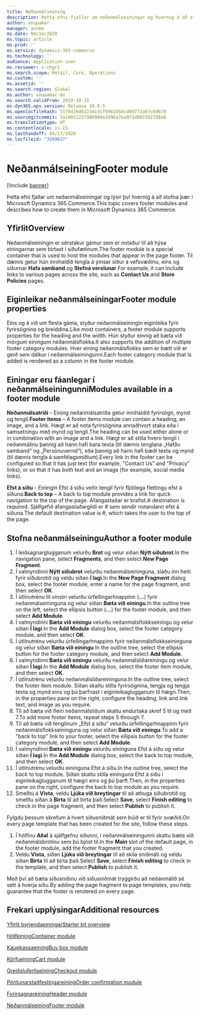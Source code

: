 ```yaml
---
title: Neðanmálseining
description: Þetta efni fjallar um neðanmálseiningar og hvernig á að stofna þær í Microsoft Dynamics 365 Commerce.
author: anupamar
manager: annbe
ms.date: 04/14/2020
ms.topic: article
ms.prod: ''
ms.service: dynamics-365-commerce
ms.technology: ''
audience: Application user
ms.reviewer: v-chgri
ms.search.scope: Retail, Core, Operations
ms.custom: ''
ms.assetid: ''
ms.search.region: Global
ms.author: anupamar-ms
ms.search.validFrom: 2019-10-31
ms.dyn365.ops.version: Release 10.0.5
ms.openlocfilehash: 51f8d26d6223dcd1f6961058cd9d772a67c69670
ms.sourcegitcommit: 7a1d01122790b904e2d96a7ea9f1d003392358a6
ms.translationtype: HT
ms.contentlocale: is-IS
ms.lasthandoff: 04/17/2020
ms.locfileid: "3269637"
---
```

# <a name="footer-module"></a><span data-ttu-id="ba4ae-103">Neðanmálseining</span><span class="sxs-lookup"><span data-stu-id="ba4ae-103">Footer module</span></span>  


[!include [banner](includes/banner.md)]

<span data-ttu-id="ba4ae-104">Þetta efni fjallar um neðanmálseiningar og lýsir því hvernig á að stofna þær í Microsoft Dynamics 365 Commerce.</span><span class="sxs-lookup"><span data-stu-id="ba4ae-104">This topic covers footer modules and describes how to create them in Microsoft Dynamics 365 Commerce.</span></span>

## <a name="overview"></a><span data-ttu-id="ba4ae-105">Yfirlit</span><span class="sxs-lookup"><span data-stu-id="ba4ae-105">Overview</span></span>

<span data-ttu-id="ba4ae-106">Neðanmálseiningin er sérstakur gámur sem er notaður til að hýsa einingarnar sem birtast í síðufætinum.</span><span class="sxs-lookup"><span data-stu-id="ba4ae-106">The footer module is a special container that is used to host the modules that appear in the page footer.</span></span> <span data-ttu-id="ba4ae-107">Til dæmis getur hún innihaldið tengla á ýmsar síður á vefsvæðinu, eins og síðurnar **Hafa samband** og **Stefna verslunar**.</span><span class="sxs-lookup"><span data-stu-id="ba4ae-107">For example, it can include links to various pages across the site, such as **Contact Us** and **Store Policies** pages.</span></span>

## <a name="footer-module-properties"></a><span data-ttu-id="ba4ae-108">Eiginleikar neðanmálseiningar</span><span class="sxs-lookup"><span data-stu-id="ba4ae-108">Footer module properties</span></span> 

<span data-ttu-id="ba4ae-109">Eins og á við um flesta gáma, styður neðanmálseiningin eiginleika fyrir fyrirsögnina og breiddina.</span><span class="sxs-lookup"><span data-stu-id="ba4ae-109">Like most containers, a footer module supports properties for the heading and the width.</span></span> <span data-ttu-id="ba4ae-110">Hún styður einnig að bæta við mörgum einingum neðanmálsflokka.</span><span class="sxs-lookup"><span data-stu-id="ba4ae-110">It also supports the addition of multiple footer category modules.</span></span> <span data-ttu-id="ba4ae-111">Hver eining neðanmálsflokks sem er bætt við er gerð sem dálkur í neðanmálseiningunni.</span><span class="sxs-lookup"><span data-stu-id="ba4ae-111">Each footer category module that is added is rendered as a column in the footer module.</span></span>

## <a name="modules-available-in-a-footer-module"></a><span data-ttu-id="ba4ae-112">Einingar eru fáanlegar í neðanmálseiningunni</span><span class="sxs-lookup"><span data-stu-id="ba4ae-112">Modules available in a footer module</span></span>

<span data-ttu-id="ba4ae-113">**Neðanmálsatriði** - Eining neðanmálsatriða getur innihaldið fyrirsögn, mynd og tengil.</span><span class="sxs-lookup"><span data-stu-id="ba4ae-113">**Footer items** – A footer items module can contain a heading, an image, and a link.</span></span> <span data-ttu-id="ba4ae-114">Hægt er að nota fyrirsögnina annaðhvort staka eða í samsetningu með mynd og tengli.</span><span class="sxs-lookup"><span data-stu-id="ba4ae-114">The heading can be used either alone or in combination with an image and a link.</span></span> <span data-ttu-id="ba4ae-115">Hægt er að stilla hvern tengil í neðanmálinu þannig að hann hafi bara texta (til dæmis tenglana „Hafðu samband“ og „Persónuvernd“), eða þannig að hann hafi bæði texta og mynd (til dæmis tengla á samfélagsmiðlum).</span><span class="sxs-lookup"><span data-stu-id="ba4ae-115">Every link in the footer can be configured so that it has just text (for example, "Contact Us" and "Privacy" links), or so that it has both text and an image (for example, social media links).</span></span>

<span data-ttu-id="ba4ae-116">**Efst á síðu** - Einingin Efst á síðu veitir tengil fyrir fljótlega flettingu efst á síðuna.</span><span class="sxs-lookup"><span data-stu-id="ba4ae-116">**Back to top** – A back to top module provides a link for quick navigation to the top of the page.</span></span> <span data-ttu-id="ba4ae-117">Áfangastaðar er krafist.</span><span class="sxs-lookup"><span data-stu-id="ba4ae-117">A destination is required.</span></span> <span data-ttu-id="ba4ae-118">Sjálfgefið áfangastaðargildi er # sem sendir notandann efst á síðuna.</span><span class="sxs-lookup"><span data-stu-id="ba4ae-118">The default destination value is #, which takes the user to the top of the page.</span></span>

## <a name="author-a-footer-module"></a><span data-ttu-id="ba4ae-119">Stofna neðanmálseiningu</span><span class="sxs-lookup"><span data-stu-id="ba4ae-119">Author a footer module</span></span>

1. <span data-ttu-id="ba4ae-120">Í leiðsagnarglugganum velurðu **Brot** og velur síðan **Nýtt síðubrot**.</span><span class="sxs-lookup"><span data-stu-id="ba4ae-120">In the navigation pane, select **Fragments**, and then select **New Page Fragment**.</span></span>
1. <span data-ttu-id="ba4ae-121">Í valmyndinni **Nýtt síðubrot** velurðu neðanmálseininguna, sláðu inn heiti fyrir síðubrotið og veldu síðan **Í lagi**.</span><span class="sxs-lookup"><span data-stu-id="ba4ae-121">In the **New Page Fragment** dialog box, select the footer module, enter a name for the page fragment, and then select **OK**.</span></span>
1. <span data-ttu-id="ba4ae-122">Í útlínutrénu til vinstri velurðu úrfellingarhnappinn (**...**) fyrir neðanmálseininguna og velur síðan **Bæta við einingu**.</span><span class="sxs-lookup"><span data-stu-id="ba4ae-122">In the outline tree on the left, select the ellipsis button (**...**) for the footer module, and then select **Add Module**.</span></span>
1. <span data-ttu-id="ba4ae-123">Í valmyndinni **Bæta við einingu** velurðu neðanmálsflokkseiningu og velur síðan **Í lagi**.</span><span class="sxs-lookup"><span data-stu-id="ba4ae-123">In the **Add Module** dialog box, select the footer category module, and then select **OK**.</span></span>
1. <span data-ttu-id="ba4ae-124">Í útlínutrénu velurðu úrfellingarhnappinn fyrir neðanmálsflokkseininguna og velur síðan **Bæta við einingu**.</span><span class="sxs-lookup"><span data-stu-id="ba4ae-124">In the outline tree, select the ellipsis button for the footer category module, and then select **Add Module**.</span></span>
1. <span data-ttu-id="ba4ae-125">Í valmyndinni **Bæta við einingu** velurðu neðanmálsliðareiningu og velur síðan **Í lagi**.</span><span class="sxs-lookup"><span data-stu-id="ba4ae-125">In the **Add Module** dialog box, select the footer item module, and then select **OK**.</span></span>
1. <span data-ttu-id="ba4ae-126">Í útlínutrénu velurðu neðanmálsliðareininguna.</span><span class="sxs-lookup"><span data-stu-id="ba4ae-126">In the outline tree, select the footer item module.</span></span> <span data-ttu-id="ba4ae-127">Síðan skaltu stilla fyrirsögnina, tengja og tengja texta og mynd eins og þú þarfnast í eiginleikaglugganum til hægri.</span><span class="sxs-lookup"><span data-stu-id="ba4ae-127">Then, in the properties pane on the right, configure the heading, link and link text, and image as you require.</span></span>
1. <span data-ttu-id="ba4ae-128">Til að bæta við fleiri neðanmálsliðum skaltu endurtaka skref 5 til og með 7.</span><span class="sxs-lookup"><span data-stu-id="ba4ae-128">To add more footer items, repeat steps 5 through 7.</span></span>
1. <span data-ttu-id="ba4ae-129">Til að bæta við tenglinum „Efst á síðu“ velurðu úrfellingarhnappinn fyrir neðanmálsflokkseininguna og velur síðan **Bæta við einingu**.</span><span class="sxs-lookup"><span data-stu-id="ba4ae-129">To add a "back to top" link to your footer, select the ellipsis button for the footer category module, and then select **Add Module**.</span></span>
1. <span data-ttu-id="ba4ae-130">Í valmyndinni **Bæta við einingu** velurðu eininguna Efst á síðu og velur síðan **Í lagi**.</span><span class="sxs-lookup"><span data-stu-id="ba4ae-130">In the **Add Module** dialog box, select the back to top module, and then select **OK**.</span></span>
1. <span data-ttu-id="ba4ae-131">Í útlínutrénu velurðu eininguna Efst á síðu.</span><span class="sxs-lookup"><span data-stu-id="ba4ae-131">In the outline tree, select the back to top module.</span></span> <span data-ttu-id="ba4ae-132">Síðan skaltu stilla eininguna Efst á síðu í eiginleikaglugganum til hægri eins og þú þarft.</span><span class="sxs-lookup"><span data-stu-id="ba4ae-132">Then, in the properties pane on the right, configure the back to top module as you require.</span></span>
1. <span data-ttu-id="ba4ae-133">Smelltu á **Vista**, veldu **Ljúka við breytingar** til að athuga síðubrotið og smelltu síðan á **Birta** til að birta það.</span><span class="sxs-lookup"><span data-stu-id="ba4ae-133">Select **Save**, select **Finish editing** to check in the page fragment, and then select **Publish** to publish it.</span></span>

<span data-ttu-id="ba4ae-134">Fylgdu þessum skrefum á hvert síðusniðmát sem búið er til fyrir svæðið.</span><span class="sxs-lookup"><span data-stu-id="ba4ae-134">On every page template that has been created for the site, follow these steps.</span></span>

1. <span data-ttu-id="ba4ae-135">Í hólfinu **Aðal** á sjálfgefnu síðunni, í neðanmálseiningunni skaltu bæta við neðanmálsbrotinu sem þú bjóst til.</span><span class="sxs-lookup"><span data-stu-id="ba4ae-135">In the **Main** slot of the default page, in the footer module, add the footer fragment that you created.</span></span>
1. <span data-ttu-id="ba4ae-136">Veldu **Vista**, síðan **Ljúka við breytingar** til að skila sniðmáti og veldu síðan **Birta** til að birta það.</span><span class="sxs-lookup"><span data-stu-id="ba4ae-136">Select **Save**, select **Finish editing** to check in the template, and then select **Publish** to publish it.</span></span>

<span data-ttu-id="ba4ae-137">Með því að bæta síðusniðinu við síðusniðmát tryggirðu að neðanmálið sé sett á hverja síðu.</span><span class="sxs-lookup"><span data-stu-id="ba4ae-137">By adding the page fragment to page templates, you help guarantee that the footer is rendered on every page.</span></span>

## <a name="additional-resources"></a><span data-ttu-id="ba4ae-138">Frekari upplýsingar</span><span class="sxs-lookup"><span data-stu-id="ba4ae-138">Additional resources</span></span>

[<span data-ttu-id="ba4ae-139">Yfirlit byrjendaeiningar</span><span class="sxs-lookup"><span data-stu-id="ba4ae-139">Starter kit overview</span></span>](starter-kit-overview.md)

[<span data-ttu-id="ba4ae-140">Hólfeining</span><span class="sxs-lookup"><span data-stu-id="ba4ae-140">Container module</span></span>](add-container-module.md)

[<span data-ttu-id="ba4ae-141">Kaupkassaeining</span><span class="sxs-lookup"><span data-stu-id="ba4ae-141">Buy box module</span></span>](add-buy-box.md)

[<span data-ttu-id="ba4ae-142">Körfueining</span><span class="sxs-lookup"><span data-stu-id="ba4ae-142">Cart module</span></span>](add-cart-module.md)

[<span data-ttu-id="ba4ae-143">Greiðsluferliseining</span><span class="sxs-lookup"><span data-stu-id="ba4ae-143">Checkout module</span></span>](add-checkout-module.md)

[<span data-ttu-id="ba4ae-144">Pöntunarstaðfestingareining</span><span class="sxs-lookup"><span data-stu-id="ba4ae-144">Order confirmation module</span></span>](order-confirmation-module.md)

[<span data-ttu-id="ba4ae-145">Fyrirsagnareining</span><span class="sxs-lookup"><span data-stu-id="ba4ae-145">Header module</span></span>](author-header-module.md)

[<span data-ttu-id="ba4ae-146">Neðanmálseining</span><span class="sxs-lookup"><span data-stu-id="ba4ae-146">Footer module</span></span>](author-footer-module.md)
